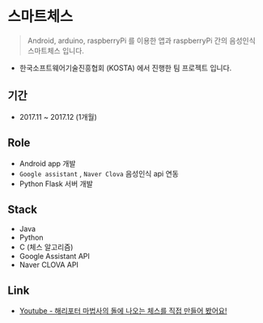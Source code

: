 # 스마트체스
> Android, arduino, raspberryPi 를 이용한 앱과 raspberryPi 간의 음성인식 스마트체스 입니다.  
-  한국소프트웨어기술진흥협회 (KOSTA) 에서 진행한 팀 프로젝트 입니다.
  
## 기간 
- 2017.11 ~ 2017.12 (1개월)

## Role 
- Android app 개발 
- `Google assistant` , `Naver Clova` 음성인식 api 연동 
- Python Flask 서버 개발

## Stack
- Java
- Python
- C (체스 알고리즘)
- Google Assistant API
- Naver CLOVA API

## Link
- [Youtube - 해리포터 마법사의 돌에 나오는 체스를 직접 만들어 봤어요!](https://www.youtube.com/watch?v=zFee2g0167E)